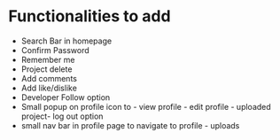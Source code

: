# Functionalities to add

- Search Bar in homepage
- Confirm Password
- Remember me
- Project delete
- Add comments 
- Add like/dislike 
- Developer Follow option
- Small popup on profile icon to - view profile - edit profile - uploaded project- log out option
- small nav bar in profile page to navigate to profile - uploads 
